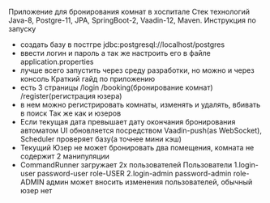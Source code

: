 Приложение для бронирования комнат в хоспитале
Стек технологий Java-8, Postgre-11, JPA, SpringBoot-2, Vaadin-12, Maven.
Инструкция по запуску
- создать базу в постгре jdbc:postgresql://localhost/postgres
- ввести логин и пароль а так же настроить его в файле application.properties
- лучше всего запустить через среду разработки, но можно и через консоль
Краткий гайд по приложению
- есть 3 страницы /login /booking(бронирование комнат) /register(регистрация юзера)
- в нем можно регистрировать комнаты, изменять и удалять, вбивать в поиск Так же как и юзеров
- Если текущая дата превышает дату окончания бронирования автоматом UI обновляется посредством Vaadin-push(as WebSocket), Scheduler проверяет базу(а точнее мини кэш)
- Текущий Юзер не может бронировать два помещения, комната не содержит 2 манипуляции
- CommandRunner загружает 2х пользователей
Пользователи
1.login-user password-user role-USER
2.login-admin password-admin role-ADMIN
админ может вносить изменения пользователей, обычный юзер нет
